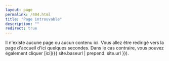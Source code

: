 ```yaml
---
layout: page
permalink: /404.html
title: "Page introuvable"
description: ""
redirect: true
---
```


Il n'existe aucune page ou aucun contenu ici.
Vous allez être redirigé vers la page d'accueil d'ici quelques secondes. Dans le cas contraire, vous pouvez également cliquer [ici]({{ site.baseurl | prepend: site.url }}).
